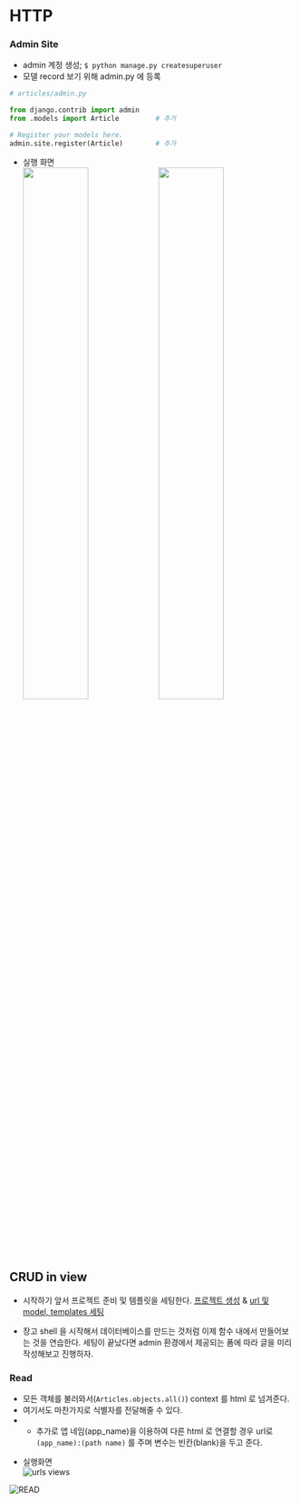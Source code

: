 # HTTP
### Admin Site

- admin 계정 생성; `$ python manage.py createsuperuser`
- 모델 record 보기 위해 admin.py 에 등록  
```py
# articles/admin.py

from django.contrib import admin
from .models import Article         # 추가

# Register your models here.
admin.site.register(Article)        # 추가
```  

* 실행 화면  
<img src="https://user-images.githubusercontent.com/94775103/227429449-d493ca46-bd94-428f-9ed3-4ee884f67469.JPG" width="49%"> <img src="https://user-images.githubusercontent.com/94775103/227429454-07054f92-d370-4aaf-a053-cb7d4def049b.JPG" width="49%">

## CRUD in view  
- 시작하기 앞서 프로젝트 준비 및 템플릿을 세팅한다.
[프로젝트 생성](./0.Start.md) & [url 및 model, templates 세팅](./1.MTV%26URLs.md)

- 장고 shell 을 시작해서 데이터베이스를 만드는 것처럼 이제 함수 내에서 만들어보는 것을 연습한다. 세팅이 끝났다면 admin 환경에서 제공되는 폼에 따라 글을 미리 작성해보고 진행하자.

### Read
- 모든 객체를 불러와서(`Articles.objects.all()`) context 를 html 로 넘겨준다.  
- 여기서도 마찬가지로 식별자를 전달해줄 수 있다.
- + 추가로 앱 네임(app_name)을 이용하여 다른 html 로 연결할 경우 url로 `(app_name):(path name)` 를 주며 변수는 빈칸(blank)을 두고 준다.

* 실행화면  
![urls views](https://user-images.githubusercontent.com/94775103/227442473-3ef6bfa2-7a25-4373-a0f3-08213fc94ff3.JPG)  

![READ](https://user-images.githubusercontent.com/94775103/227442477-da04c66f-e36b-4e0d-aa2d-adf26fd5ba27.JPG)  


